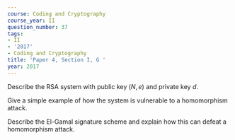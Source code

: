 ```yaml
---
course: Coding and Cryptography
course_year: II
question_number: 37
tags:
- II
- '2017'
- Coding and Cryptography
title: 'Paper 4, Section I, G '
year: 2017
---
```




Describe the RSA system with public key $(N, e)$ and private key $d$.

Give a simple example of how the system is vulnerable to a homomorphism attack.

Describe the El-Gamal signature scheme and explain how this can defeat a homomorphism attack.